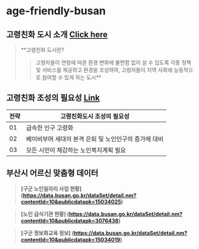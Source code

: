 # age-friendly-busan 


## 고령친화 도시 소개 [Click here](http://afc.bswdi.re.kr/Main.do)
> **고령친화 도시란? 
>> 고령자들이 연령에 따른 환경 변화에 불편함 없이 살 수 있도록 각종 정책 및 서비스를 제공하고 환경을 조성하여,
>> 고령자들이 지역 사회에 능동적으로 참여할 수 있게 하는 도시**  




## 고령친화 조성의 필요성 [Link](http://afc.bswdi.re.kr/Page.do?code=C101&menu=1)  


 
전략 | 고령친화도시 조성의 필요성
---|---
01 | 급속한 인구 고령화
02 | 베이비부머 세대의 본격 은퇴 및 노인인구의 증가에 대비  
03 | 모든 시민이 체감하는 노인복지계획 필요



## 부산시 어르신 맞춤형 데이터

> **[구군 노인일자리 사업 현황]
(https://data.busan.go.kr/dataSet/detail.nm?contentId=10&publicdatapk=15034025)**


> **[노인 급식기관 현황]
(https://data.busan.go.kr/dataSet/detail.nm?contentId=10&publicdatapk=3076438)**


> **[구군 정보화교육 정보]
(https://data.busan.go.kr/dataSet/detail.nm?contentId=10&publicdatapk=15034019)**
